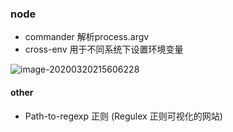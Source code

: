 ### node

- commander  解析process.argv 
- cross-env    用于不同系统下设置环境变量

![image-20200320215606228](https://tva1.sinaimg.cn/large/00831rSTly1gd0qkko6dgj31hy0buwrk.jpg)





#### other

- Path-to-regexp  正则      (Regulex   正则可视化的网站)